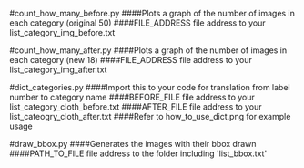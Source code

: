#count_how_many_before.py
####Plots a graph of the number of images in each category (original 50)
####FILE_ADDRESS file address to your list_category_img_before.txt

#count_how_many_after.py
####Plots a graph of the number of images in each category (new 18)
####FILE_ADDRESS file address to your list_category_img_after.txt

#dict_categories.py
####Import this to your code for translation from label number to category name
####BEFORE_FILE file address to your list_category_cloth_before.txt
####AFTER_FILE file address to your list_cateogry_cloth_after.txt
####Refer to how_to_use_dict.png for example usage

#draw_bbox.py
####Generates the images with their bbox drawn
####PATH_TO_FILE file address to the folder including 'list_bbox.txt'
